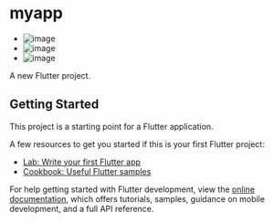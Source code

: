 # myapp
- ![image](https://github.com/user-attachments/assets/e499259a-80dd-428d-85f0-7f6d43a081e6)
- ![image](https://github.com/user-attachments/assets/4f2c7a9d-7de8-42fe-8429-dcef2385f045)
- ![image](https://github.com/user-attachments/assets/33d6d5e7-a7f1-4ccb-9836-f81183fcec3c)

A new Flutter project.

## Getting Started

This project is a starting point for a Flutter application.

A few resources to get you started if this is your first Flutter project:

- [Lab: Write your first Flutter app](https://docs.flutter.dev/get-started/codelab)
- [Cookbook: Useful Flutter samples](https://docs.flutter.dev/cookbook)

For help getting started with Flutter development, view the
[online documentation](https://docs.flutter.dev/), which offers tutorials,
samples, guidance on mobile development, and a full API reference.
